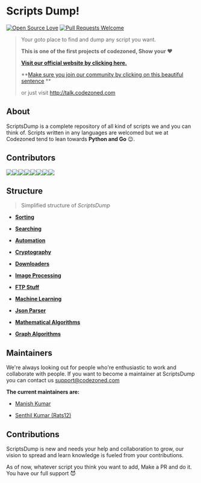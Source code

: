# **Scripts Dump!**
[![Open Source Love](https://firstcontributions.github.io/open-source-badges/badges/open-source-v1/open-source.svg)](https://github.com/firstcontributions/open-source-badges)  [![Pull Requests Welcome](https://img.shields.io/badge/PRs-welcome-brightgreen.svg?style=flat)](http://makeapullrequest.com)

> Your goto place to find and dump any script you want.
>
> **This is one of the first projects of codezoned, Show your :heart:**
>
> **[Visit our official website by clicking here.](http://www.codezoned.com)**
>
> **[Make sure you join our community by clicking on this beautiful sentence](http://join.codezoned.com) **
>
> or just visit http://talk.codezoned.com

## About

ScriptsDump is a complete repository of all kind of scripts we and you can think of. Scripts written in any languages are welcomed but we at Codezoned tend to lean towards **Python and Go** :wink:.

## Contributors

[![](https://sourcerer.io/fame/ionicc/codezoned/ScriptsDump/images/0)](https://sourcerer.io/fame/ionicc/codezoned/ScriptsDump/links/0)[![](https://sourcerer.io/fame/ionicc/codezoned/ScriptsDump/images/1)](https://sourcerer.io/fame/ionicc/codezoned/ScriptsDump/links/1)[![](https://sourcerer.io/fame/ionicc/codezoned/ScriptsDump/images/2)](https://sourcerer.io/fame/ionicc/codezoned/ScriptsDump/links/2)[![](https://sourcerer.io/fame/ionicc/codezoned/ScriptsDump/images/3)](https://sourcerer.io/fame/ionicc/codezoned/ScriptsDump/links/3)[![](https://sourcerer.io/fame/ionicc/codezoned/ScriptsDump/images/4)](https://sourcerer.io/fame/ionicc/codezoned/ScriptsDump/links/4)[![](https://sourcerer.io/fame/ionicc/codezoned/ScriptsDump/images/5)](https://sourcerer.io/fame/ionicc/codezoned/ScriptsDump/links/5)[![](https://sourcerer.io/fame/ionicc/codezoned/ScriptsDump/images/6)](https://sourcerer.io/fame/ionicc/codezoned/ScriptsDump/links/6)[![](https://sourcerer.io/fame/ionicc/codezoned/ScriptsDump/images/7)](https://sourcerer.io/fame/ionicc/codezoned/ScriptsDump/links/7)

## Structure

>Simplified structure of *ScriptsDump*

- **[Sorting](/Arrays-Sorting/src)**

- **[Searching](/Arrays-searching/src)**

- **[Automation](Automation/src)**

- **[Cryptography](Cryptography/src)**

- **[Downloaders](Downloaders/src)**

- **[Image Processing](/Image_Processing/src)**

- **[FTP Stuff](/FTP_Stuff/src)**

- **[Machine Learning](/Machine_Learning/src/)**

- **[Json Parser](/Json_Parser/src)**

- **[Mathematical Algorithms](/Mathematical_Algorithms/src)**

- **[Graph Algorithms](/Graph_Algorithms/src)**


## Maintainers

We're always looking out for people who're enthusiastic to work and collaborate with people. If you want to become a maintainer at ScriptsDump you can contact us support@codezoned.com

**The current maintainers are:**

- [Manish Kumar](https://github.com/master-fury)

- [Senthil Kumar (Rats12)](https://github.com/Rats12)

## Contributions

ScriptsDump is new and needs your help and collaboration to grow, our vision to spread and learn knowledge is fueled from your contributions.

As of now, whatever script you think you want to add, Make a PR and do it. You have our full support :smiling_imp:
